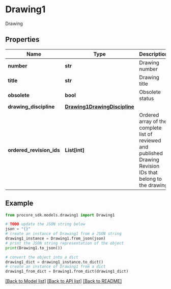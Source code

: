 # Drawing1

Drawing

## Properties

Name | Type | Description | Notes
------------ | ------------- | ------------- | -------------
**number** | **str** | Drawing number | [optional] 
**title** | **str** | Drawing title | [optional] 
**obsolete** | **bool** | Obsolete status | [optional] 
**drawing_discipline** | [**Drawing1DrawingDiscipline**](Drawing1DrawingDiscipline.md) |  | [optional] 
**ordered_revision_ids** | **List[int]** | Ordered array of the complete list of reviewed and published Drawing Revision IDs that belong to the drawing | [optional] 

## Example

```python
from procore_sdk.models.drawing1 import Drawing1

# TODO update the JSON string below
json = "{}"
# create an instance of Drawing1 from a JSON string
drawing1_instance = Drawing1.from_json(json)
# print the JSON string representation of the object
print(Drawing1.to_json())

# convert the object into a dict
drawing1_dict = drawing1_instance.to_dict()
# create an instance of Drawing1 from a dict
drawing1_from_dict = Drawing1.from_dict(drawing1_dict)
```
[[Back to Model list]](../README.md#documentation-for-models) [[Back to API list]](../README.md#documentation-for-api-endpoints) [[Back to README]](../README.md)


